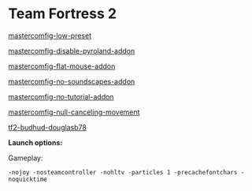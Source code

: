 # Team Fortress 2

[mastercomfig-low-preset](https://github.com/mastercomfig/mastercomfig/releases)

[mastercomfig-disable-pyroland-addon](https://github.com/mastercomfig/mastercomfig/releases)

[mastercomfig-flat-mouse-addon](https://github.com/mastercomfig/mastercomfig/releases)

[mastercomfig-no-soundscapes-addon](https://github.com/mastercomfig/mastercomfig/releases)

[mastercomfig-no-tutorial-addon](https://github.com/mastercomfig/mastercomfig/releases)

[mastercomfig-null-canceling-movement](https://github.com/mastercomfig/mastercomfig/releases)

[tf2-budhud-douglasb78](https://github.com/douglasb78/tf2-budhud-douglasb78)

**Launch options:**

Gameplay:

    -nojoy -nosteamcontroller -nohltv -particles 1 -precachefontchars -noquicktime
